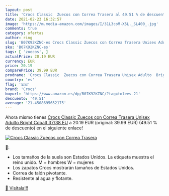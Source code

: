 ```yaml
---
layout: post
title: 'Crocs Classic  Zuecos con Correa Trasera al 49.51 % de descuento'
date: 2021-02-23 16:32:57
image: 'https://m.media-amazon.com/images/I/31L3coM-X5L._SL400_.jpg'
comments: true
category: ofertas
author: ring
slug: 'B07K92KZNC-es Crocs Classic Zuecos con Correa Trasera Unisex Adulto...'
sku: 'B07K92KZNC-es'
tags: [ 'zuecos', ]
actualPrice: 20.19 EUR
currency: EUR
price: 20.19
comparePrice: 39.99 EUR
prodname: 'Crocs Classic  Zuecos con Correa Trasera Unisex Adulto  Bright Cobalt  37/38 EU'
country: 'es'
flag: '🇪🇸'
brand: 'Crocs'
buyurl: 'https://www.amazon.es/dp/B07K92KZNC/?tag=tolees-21'
descuento: '49.51'
average: '21.4508695652175'
---
```


Ahora mismo tienes [Crocs Classic  Zuecos con Correa Trasera Unisex Adulto  Bright Cobalt  37/38 EU](https://www.amazon.es/dp/B07K92KZNC/?tag=tolees-21) a 20.19 EUR (original: 39.99 EUR) (49.51 %  de descuento) en el siguiente enlace!

[![Crocs Classic  Zuecos con Correa Trasera](https://m.media-amazon.com/images/I/31L3coM-X5L._SL400_.jpg)](https://www.amazon.es/dp/B07K92KZNC/?tag=tolees-21)

🔎:

- Los tamaños de la suela son Estados Unidos. La etiqueta muestra el reino unido. M = hombres W = mujeres
- Los zapatos Crocs mostrarán tamaños de Estados Unidos.
- Correa de talón pivotante.
- Resistente al agua y flotante.

[🛒 Visítala!!!](https://www.amazon.es/dp/B07K92KZNC/?tag=tolees-21)
